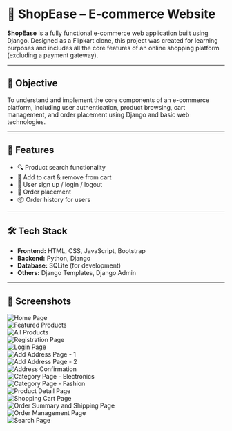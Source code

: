 # 🛒 ShopEase – E-commerce Website

**ShopEase** is a fully functional e-commerce web application built using Django. Designed as a Flipkart clone, this project was created for learning purposes and includes all the core features of an online shopping platform (excluding a payment gateway).

---

## 📌 Objective

To understand and implement the core components of an e-commerce platform, including user authentication, product browsing, cart management, and order placement using Django and basic web technologies.

---

## 🚀 Features

- 🔍 Product search functionality  
- 🧺 Add to cart & remove from cart  
- 👤 User sign up / login / logout  
- 📝 Order placement  
- 📦 Order history for users  

---

## 🛠️ Tech Stack

- **Frontend:** HTML, CSS, JavaScript, Bootstrap  
- **Backend:** Python, Django  
- **Database:** SQLite (for development)  
- **Others:** Django Templates, Django Admin  

---

## 📸 Screenshots

![Home Page](https://github.com/Praveenkaushik12/ShopEase/blob/main/Screenshots/6.png?raw=true)  
![Featured Products](https://github.com/Praveenkaushik12/ShopEase/blob/main/Screenshots/7.png?raw=true)  
![All Products](https://github.com/Praveenkaushik12/ShopEase/blob/main/Screenshots/8.png?raw=true)  
![Registration Page](https://github.com/Praveenkaushik12/ShopEase/blob/main/Screenshots/1.png?raw=true)  
![Login Page](https://github.com/Praveenkaushik12/ShopEase/blob/main/Screenshots/2.png?raw=true)  
![Add Address Page - 1](https://github.com/Praveenkaushik12/ShopEase/blob/main/Screenshots/3.png?raw=true)  
![Add Address Page - 2](https://github.com/Praveenkaushik12/ShopEase/blob/main/Screenshots/4.png?raw=true)  
![Address Confirmation](https://github.com/Praveenkaushik12/ShopEase/blob/main/Screenshots/5.png?raw=true)  
![Category Page - Electronics](https://github.com/Praveenkaushik12/ShopEase/blob/main/Screenshots/9.png?raw=true)  
![Category Page - Fashion](https://github.com/Praveenkaushik12/ShopEase/blob/main/Screenshots/10.png?raw=true)  
![Product Detail Page](https://github.com/Praveenkaushik12/ShopEase/blob/main/Screenshots/11.png?raw=true)  
![Shopping Cart Page](https://github.com/Praveenkaushik12/ShopEase/blob/main/Screenshots/12.png?raw=true)  
![Order Summary and Shipping Page](https://github.com/Praveenkaushik12/ShopEase/blob/main/Screenshots/13.png?raw=true)  
![Order Management Page](https://github.com/Praveenkaushik12/ShopEase/blob/main/Screenshots/14.png?raw=true)  
![Search Page](https://github.com/Praveenkaushik12/ShopEase/blob/main/Screenshots/15.png?raw=true)  
